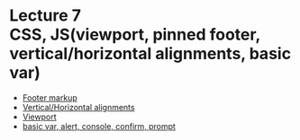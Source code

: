 <h1>
    Lecture 7<br> 
    <b>CSS, JS</b>(viewport, pinned footer, vertical/horizontal alignments, basic var)
</h1>

<ul>
<li>
<a href="01.md">Footer markup</a>
</li>
<li>
<a href="02.md">Vertical/Horizontal alignments</a>
</li>
<li>
<a href="03.md">Viewport</a>
</li>
<li>
<a href="04.md">basic var, alert, console, confirm, prompt</a>
</li>
</ul>
